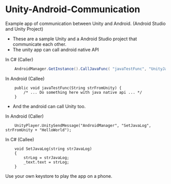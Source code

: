# Unity-Android-Communication
Example app of communication between Unity and Android. (Android Studio and Unity Project)

* These are a sample Unity and a Android Studio project that communicate each other. 
* The unity app can call android native API

In C# (Caller)
```c#     
    AndroidManager.GetInstance().CallJavaFunc( "javaTestFunc", "UnityJavaJarTest" );
```

In Android (Callee)
```
    public void javaTestFunc(String strFromUnity) { 
        /* ... Do something here with java native api ... */ 
    } 
```

* And the android can call Unity too.

In Android (Caller)
```
    UnityPlayer.UnitySendMessage("AndroidManager", "SetJavaLog", strFromUnity + "HelloWorld"); 
```

In C# (Callee)
```
    void SetJavaLog(string strJavaLog)
  	{
  		strLog = strJavaLog;
  		_text.text = strLog;
  	}
```

Use your own keystore to play the app on a phone.

